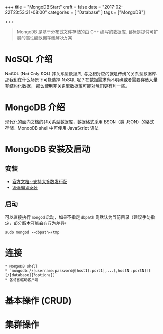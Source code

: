 +++
title = "MongoDB Start"
draft = false
date = "2017-02-22T23:53:31+08:00"
categories = [ "Database" ]
tags = ["MongoDB"]

+++

> MongoDB 是基于分布式文件存储的由 C++ 编写的数据库. 目标是提供可扩展的高性能数据存储解决方案

# NoSQL 介绍

NoSQL (Not Only SQL) 非关系型数据库, 与之相对应的就是传统的关系型数据库. 那我们在什么场景下可能选择 NoSQL 呢？在数据需求尚不明确或者需要存储大量非结构化数据， 那么使用非关系型数据库可能对我们更有利一些。

# MongoDB 介绍

现代化的面向文档的非关系型数据库，数据格式采用 BSON（类 JSON）的格式存储，MongoDB shell 中可使用 JavaScript 语法.

# MongoDB 安装及启动

## 安装

* [官方文档--支持大多数发行版](https://docs.mongodb.com/manual/installation/)
* [源码编译安装](http://moelove.info/2015/09/13/%E6%BA%90%E7%A0%81%E7%BC%96%E8%AF%91MongoDB/)

## 启动

可以直接执行 `mongod` 启动，如果不指定 `dbpath` 则默认为当前目录（建议手动指定，部分版本可能会有行为差异）

`sudo mongod --dbpath=/tmp`


# 连接

    * MongoDB shell
    * `mongodb://[username:password@]host1[:port1],...[,hostN[:portN]]][/[database][?options]]`
    * 各语言驱动客户端

# 基本操作 (CRUD)

# 集群操作
